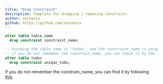 ```yaml
---
title: "Drop Constraint"
description: Template for dropping / removing constraint.
author: zernonia
github: https://github.com/zernonia
---
```


```sql
alter table table_name
  drop constraint constraint_name;

-- assuming the table name is "todos", and the constraint_name is unique_todo" you can run the following query
-- if you do not remember the constrain_name, you can check it by the link in the
alter table todos
  drop constraint unique_todo;
```

If you do not remember the constrain_name, you can find it by following [this](list-all-constraint).

